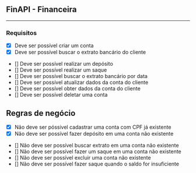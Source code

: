 ## FinAPI - Financeira

---

### Requisitos

- [x] Deve ser possível criar um conta
- [x] Deve ser possível buscar o extrato bancário do cliente
- [] Deve ser possível realizar um depósito
- [] Deve ser possível realizar um saque
- [] Deve ser possível buscar o extrato bancário por data
- [] Deve ser possível atualizar dados da conta do cliente
- [] Deve ser possível obter dados da conta do cliente
- [] Deve ser possível deletar uma conta

## Regras de negócio

- [x] Não deve ser póssivel cadastrar uma conta com CPF já existente
- [x] Não deve ser possível fazer depósito em uma conta não existente
- [] Não deve ser possível buscar extrato em uma conta não existente
- [] Não deve ser possível fazer um saque em uma conta não existente
- [] Não deve ser possível excluir uma conta não existente
- [] Não deve ser possível fazer saque quando o saldo for insuficiente
